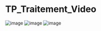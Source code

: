 # TP_Traitement_Video
![image](https://github.com/HraghiArij/TP_Traitement_Video/assets/103947168/6ac190e7-e948-4524-9655-1daf529c7bf9)
![image](https://github.com/HraghiArij/TP_Traitement_Video/assets/103947168/413a3862-caad-4124-9cc8-608bd24db306)
![image](https://github.com/HraghiArij/TP_Traitement_Video/assets/103947168/b65c7d42-7bb1-423f-a764-983b70780041)
